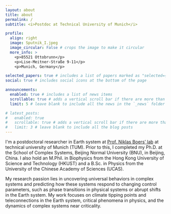 ```yaml
---
layout: about
title: about
permalink: /
subtitle: <i>Postdoc at Technical University of Munich</i>

profile:
  align: right
  image: Sputnik_I.jpeg
  image_circular: False # crops the image to make it circular
  more_info: > 
    <p>85521 Ottobrunn</p>
    <p>Lise-Meitner-Straße 9-11</p>
    <p>Munich, Germany</p>

selected_papers: true # includes a list of papers marked as "selected={true}"
social: true # includes social icons at the bottom of the page

announcements:
  enabled: true # includes a list of news items
  scrollable: true # adds a vertical scroll bar if there are more than 3 news items
  limit: 5 # leave blank to include all the news in the `_news` folder

# latest_posts:
#   enabled: true
#   scrollable: true # adds a vertical scroll bar if there are more than 3 new posts items
#   limit: 3 # leave blank to include all the blog posts
---
```



I'm a postdoctoral researcher in Earth system at [Prof. Niklas Boers’ lab](https://www.asg.ed.tum.de/esm/home/) at technical university of Munich (TUM). Prior to this, I completed my Ph.D. at the School of Complex Systems, Beijing Normal University (BNU), in Beijing, China. I also hold an M.Phil. in Biophysics from the Hong Kong University of Science and Technology (HKUST) and a B.Sc. in Physics from the University of the Chinese Academy of Sciences (UCAS).

My research passion lies in uncovering universal behaviors in complex systems and predicting how these systems respond to changing control parameters, such as phase transitions in physical systems or abrupt shifts in the Earth system. My work focuses on climate tipping points and teleconnections in the Earth system, critical phenomena in physics, and the dynamics of complex systems near criticality.

<!-- Write your biography here. Tell the world about yourself. Link to your favorite [subreddit](http://reddit.com). You can put a picture in, too. The code is already in, just name your picture `prof_pic.jpg` and put it in the `img/` folder.

Put your address / P.O. box / other info right below your picture. You can also disable any of these elements by editing `profile` property of the YAML header of your `_pages/about.md`. Edit `_bibliography/papers.bib` and Jekyll will render your [publications page](/al-folio/publications/) automatically.

Link to your social media connections, too. This theme is set up to use [Font Awesome icons](https://fontawesome.com/) and [Academicons](https://jpswalsh.github.io/academicons/), like the ones below. Add your Facebook, Twitter, LinkedIn, Google Scholar, or just disable all of them. -->
